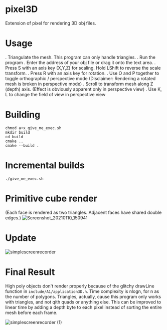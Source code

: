 # pixel3D
Extension of pixel for rendering 3D obj files.

# Usage
. Triangulate the mesh. This program can only handle triangles.
. Run the program
. Enter the address of your obj file or drag it onto the text area.
. Press S with an axis key (X,Y,Z) for scaling. Hold LShift to reverse the scale transform.
. Press R with an axis key for rotation.
. Use O and P together to toggle orthographic / perspective mode (Disclaimer: Rendering a rotated mesh is broken in perspective mode)
. Scroll to transform mesh along Z (depth) axis. (Effect is obviously apparent only in perspective view)
. Use K, L to change the field of view in perspective view

# Building
    chmod a+x give_me_exec.sh
    mkdir build
    cd build
    cmake ..
    cmake --build .
    
#  Incremental builds
```./give_me_exec.sh```

# Primitive cube render
(Each face is rendered as two triangles. Adjacent faces have shared double edges.)
![Screenshot_20210110_150941](https://user-images.githubusercontent.com/56124831/104119571-38ca3180-5356-11eb-94d6-9de9330ff77b.png)

# Update
![simplescreenrecorder](https://user-images.githubusercontent.com/56124831/105610819-ab67f200-5dd7-11eb-926a-9c60e63a8ef1.gif)

# Final Result
High poly objects don't render properly because of the glitchy drawLine function in `include/A1/application3D.h`. Time complexity is nlogn, for n as the number of polygons. Triangles, actually, cause this program only works with triangles, and not qith quads or anything else. This can be improved to linear time by adding a depth byte to each pixel instead of sorting the entire mesh before each frame. 

![simplescreenrecorder (1)](https://user-images.githubusercontent.com/56124831/106021281-a1513680-60ea-11eb-98b8-c2a9f7450020.gif)


